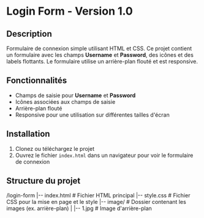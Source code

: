 # Login Form - Version 1.0

## Description

Formulaire de connexion simple utilisant HTML et CSS. Ce projet contient un formulaire avec les champs **Username** et **Password**, des icônes et des labels flottants. Le formulaire utilise un arrière-plan flouté et est responsive.

## Fonctionnalités

- Champs de saisie pour **Username** et **Password**
- Icônes associées aux champs de saisie
- Arrière-plan flouté
- Responsive pour une utilisation sur différentes tailles d'écran

## Installation

1. Clonez ou téléchargez le projet
2. Ouvrez le fichier `index.html` dans un navigateur pour voir le formulaire de connexion

## Structure du projet

/login-form |-- index.html # Fichier HTML principal |-- style.css # Fichier CSS pour la mise en page et le style |-- image/ # Dossier contenant les images (ex. arrière-plan) | |-- 1.jpg # Image d'arrière-plan
